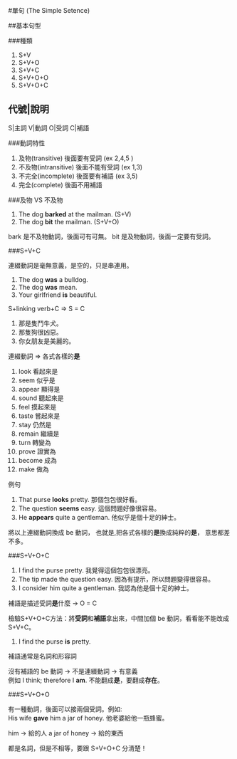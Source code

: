 #單句 (The Simple Setence)

##基本句型

###種類
 
1. S+V
2. S+V+O
3. S+V+C
4. S+V+O+O
5. S+V+O+C

代號|說明
----------
S|主詞
V|動詞
O|受詞
C|補語

###動詞特性
1. 及物(transitive) 後面要有受詞 (ex 2,4,5 )
2. 不及物(intransitive) 後面不能有受詞 (ex 1,3)
3. 不完全(incomplete) 後面要有補語 (ex 3,5)
4. 完全(complete) 後面不用補語


###及物 VS 不及物

1. The dog **barked** at the mailman. (S+V)
2. The dog **bit** the mailman. (S+V+O)

bark 是不及物動詞，後面可有可無。
bit 是及物動詞，後面一定要有受詞。


###S+V+C

連綴動詞是毫無意義，是空的，只是串連用。

1. The dog **was** a bulldog.
2. The dog **was** mean.
3. Your girlfriend **is** beautiful.

S+linking verb+C => S = C

1. 那是隻鬥牛犬。
2. 那隻狗很凶惡。
3. 你女朋友是美麗的。

連綴動詞 => 各式各樣的**是**
1. look 看起來是 
2. seem 似乎是 
3. appear 顯得是 
4. sound 聽起來是 
5. feel 摸起來是 
6. taste 嘗起來是
7. stay 仍然是 
8. remain 繼續是 
9. turn 轉變為 
10. prove 證實為 
11. become 成為 
12. make 做為

例句

1. That purse **looks** pretty. 那個包包很好看。2. The question **seems** easy. 這個問題好像很容易。3. He **appears** quite a gentleman. 他似乎是個十足的紳士。
將以上連綴動詞換成 be 動詞，
也就是,把各式各樣的**是**換成純粹的**是**，
意思都差不多。

###S+V+O+C

1. I find the purse pretty. 我覺得這個包包很漂亮。2. The tip made the question easy. 因為有提示，所以問題變得很容易。3. I consider him quite a gentleman. 我認為他是個十足的紳士。
補語是描述受詞**是**什麼 -> O = C

檢驗S+V+O+C方法：將**受詞**和**補語**拿出來，中間加個 be 動詞，看看能不能改成 S+V+C。

1. I find the purse **is** pretty.

補語通常是名詞和形容詞

沒有補語的 be 動詞 -> 不是連綴動詞 -> 有意義  
例如 I think; therefore I **am**.
不能翻成**是**，要翻成**存在**。

###S+V+O+O

有一種動詞，後面可以接兩個受詞。例如:    His wife **gave** him a jar of honey.  他老婆給他一瓶蜂蜜。
him -> 給的人
a jar of honey -> 給的東西

都是名詞，但是不相等，要跟 S+V+O+C 分清楚！
 

